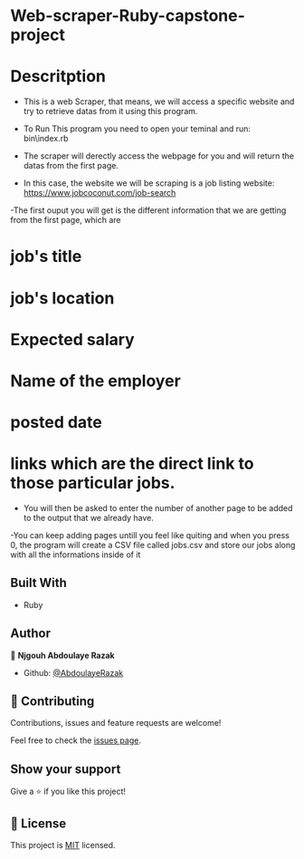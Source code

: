 # Web-scraper-Ruby-capstone-project
# Descritption

- This is a web Scraper, that means, we will access a specific website and try to retrieve datas from it using this program.

- To Run This program you need to open your teminal and run: bin\index.rb

- The scraper will derectly access the webpage for you and will return the datas from the first page.

- In this case, the website we will be scraping is a job listing website: https://www.jobcoconut.com/job-search

-The first ouput you will get is the different information that we are getting from the first page, which are 

# job's title

# job's location

# Expected salary

# Name of the employer

# posted date

# links which are the direct link to those particular jobs.

- You will then be asked to enter the number of another page to be added to the output that we already have.

-You can keep adding pages untill you feel like quiting and when you press 0, the program will create a CSV file called jobs.csv and store our jobs along with all the informations inside of it


## Built With

- Ruby

## Author

👤 **Njgouh Abdoulaye Razak**

- Github: [@AbdoulayeRazak](https://github.com/Abdoulaye-Thespy)


## 🤝 Contributing

Contributions, issues and feature requests are welcome!

Feel free to check the [issues page](https://github.com/Abdoulaye-Thespy/Web-scraper-Ruby-capstone-project/issues).

## Show your support

Give a ⭐️ if you like this project!

## 📝 License

This project is [MIT](lic.url) licensed.